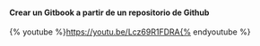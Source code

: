 #### Crear un Gitbook a partir de un repositorio de Github
{% youtube %}https://youtu.be/Lcz69R1FDRA{% endyoutube %}